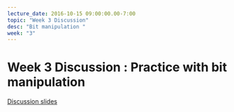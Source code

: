 ```yaml
---
lecture_date: 2016-10-15 09:00:00.00-7:00
topic: "Week 3 Discussion" 
desc: "Bit manipulation "
week: "3"
---
```


# Week 3 Discussion : Practice with bit manipulation


[Discussion slides](https://drive.google.com/file/d/0B9byLs6Ffjj7STd5SnEwRkFXUk0/view?usp=sharing)

